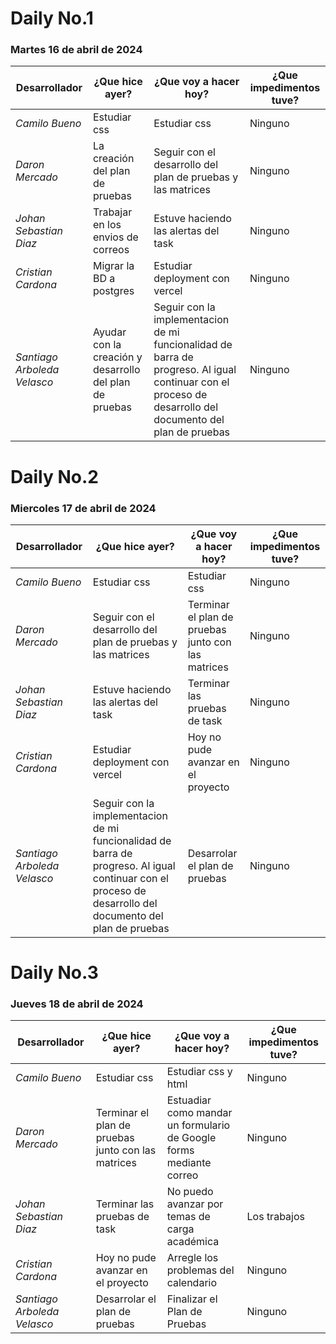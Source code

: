 # Daily No.1
### Martes 16 de abril de 2024

| Desarrollador | ¿Que hice ayer? | ¿Que voy a hacer hoy? | ¿Que impedimentos tuve? |
|-----------|-----------|-----------|-----------|
|*Camilo Bueno*   | Estudiar css| Estudiar css|Ninguno |
|*Daron Mercado* |La creación del plan de pruebas|Seguir con el desarrollo del plan de pruebas y las matrices | Ninguno |
| *Johan Sebastian Diaz*  | Trabajar en los envios de correos |Estuve haciendo las alertas del task | Ninguno|
| *Cristian Cardona*   | Migrar la BD a postgres| Estudiar deployment con vercel | Ninguno|
| *Santiago Arboleda Velasco*  |Ayudar con la creación y desarrollo del plan de pruebas|Seguir con la implementacion de mi funcionalidad de barra de progreso. Al igual continuar con el proceso de desarrollo del documento del plan de pruebas|Ninguno |


# Daily No.2
### Miercoles 17 de abril de 2024

| Desarrollador | ¿Que hice ayer? | ¿Que voy a hacer hoy? | ¿Que impedimentos tuve? |
|-----------|-----------|-----------|-----------|
|*Camilo Bueno*   | Estudiar css| Estudiar css|Ninguno |
|*Daron Mercado* |Seguir con el desarrollo del plan de pruebas y las matrices| Terminar el plan de pruebas junto con las matrices| Ninguno |
| *Johan Sebastian Diaz*  | Estuve haciendo las alertas del task | Terminar las pruebas de task | Ninguno|
| *Cristian Cardona*   | Estudiar deployment con vercel| Hoy no pude avanzar en el proyecto | Ninguno|
| *Santiago Arboleda Velasco*  |Seguir con la implementacion de mi funcionalidad de barra de progreso. Al igual continuar con el proceso de desarrollo del documento del plan de pruebas|Desarrolar el plan de pruebas|Ninguno |


# Daily No.3
### Jueves 18 de abril de 2024

| Desarrollador | ¿Que hice ayer? | ¿Que voy a hacer hoy? | ¿Que impedimentos tuve? |
|-----------|-----------|-----------|-----------|
|*Camilo Bueno*   | Estudiar css| Estudiar css y html|Ninguno |
|*Daron Mercado* |Terminar el plan de pruebas junto con las matrices|Estuadiar como mandar un formulario de Google forms mediante correo| Ninguno |
| *Johan Sebastian Diaz*  | Terminar las pruebas de task |No puedo avanzar por temas de carga académica| Los trabajos|
| *Cristian Cardona*   |Hoy no pude avanzar en el proyecto|Arregle los problemas del calendario| Ninguno|
| *Santiago Arboleda Velasco*  |Desarrolar el plan de pruebas|Finalizar el Plan de Pruebas|Ninguno |